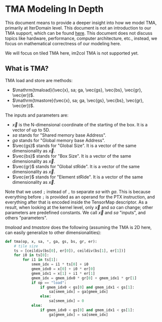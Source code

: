 <!--
 * SPDX-FileCopyrightText: Copyright (c) 2023-present NVIDIA CORPORATION & AFFILIATES.
 * All rights reserved.
 * SPDX-License-Identifier: BSD-3-Clause
-->

# TMA Modeling In Depth

This document means to provide a deeper insight into how we model TMA, primarily at IterDomain level.
This document is not an introduction to our TMA support, which can be found [here](../dev/tma.md).
This document does not discuss topics like hardware, performance, computer architecture, etc.,
instead, we focus on mathematical correctness of our modeling here.

We will focus on tiled TMA here, im2col TMA is not supported yet.

## What is TMA?

TMA load and store are methods:

- $\mathrm{tmaload}(\vec{x}, sa; ga, \vec{gs}, \vec{bs}, \vec{gr}, \vec{er})$.
- $\mathrm{tmastore}(\vec{x}, sa; ga, \vec{gs}, \vec{bs}, \vec{gr}, \vec{er})$.

The inputs and parameters are:

- $\vec{x}$ is the N-dimensional coordinate of the starting of the box. It is a vector of up to 5D.
- $sa$ stands for "Shared memory base Address".
- $ga$ stands for "Global memory base Address".
- $\vec{gs}$ stands for "Global Size". It is a vector of the same dimensionality as $\vec{x}$.
- $\vec{bs}$ stands for "Box Size". It is a vector of the same dimensionality as $\vec{x}$.
- $\vec{gr}$ stands for "Global stRide". It is a vector of the same dimensionality as $\vec{x}$.
- $\vec{er}$ stands for "Element stRide". It is a vector of the same dimensionality as $\vec{x}$.

Note that we used `;` instead of `,` to separate $sa$ with $ga$.
This is because everything before `;` is provided as an operand for the PTX instruction,
and everything after that is encoded inside the TensorMap descriptor.
As a result, when looking at the kernel level, only $\vec{x}$ and $sa$ can change;
other parameters are predefined constants.
We call $\vec{x}$ and $sa$ "inputs", and others "parameters".

$tmaload$ and $tmastore$ does the following (assuming the TMA is 2D here, can easily generalize to other dimensionalities):

```python
def tma(op, x, sa, *, ga, gs, bs, gr, er):
    # tile size
    ts = [ceildiv(bs[0], er[0]), ceildiv(bs[1], er[1])]
    for i0 in ts[0]:
        for i1 in ts[1]:
            smem_idx = i1 * ts[0] + i0
            gmem_idx0 = x[0] + i0 * er[0]
            gmem_idx1 = x[1] + i1 * er[1]
            gmem_idx = gmem_idx0 * gr[0] + gmem_idx1 * gr[1]
            if op == "load":
                if gmem_idx0 < gs[0] and gmem_idx1 < gs[1]:
                    sa[smem_idx] = ga[gmem_idx]
                else:
                    sa[smem_idx] = 0
            else:
                if gmem_idx0 < gs[0] and gmem_idx1 < gs[1]:
                    ga[gmem_idx] = sa[smem_idx]
```